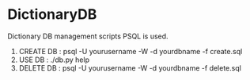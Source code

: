 DictionaryDB
============

Dictionary DB management scripts
PSQL is used.

1. CREATE DB : psql -U yourusername -W -d yourdbname -f create.sql
2. USE DB    : ./db.py help
3. DELETE DB : psql -U yourusername -W -d yourdbname -f delete.sql
